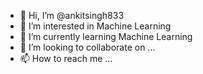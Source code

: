 - 👋 Hi, I’m @ankitsingh833
- 👀 I’m interested in Machine Learning
- 🌱 I’m currently learning Machine Learning
- 💞️ I’m looking to collaborate on ...
- 📫 How to reach me ...

<!---
ankitsingh833/ankitsingh833 is a ✨ special ✨ repository because its `README.md` (this file) appears on your GitHub profile.
You can click the Preview link to take a look at your changes.
--->
